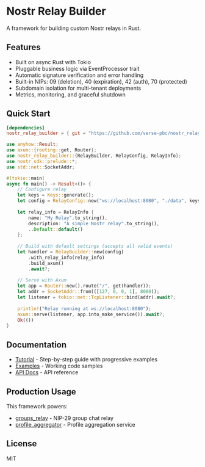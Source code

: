 # Nostr Relay Builder

A framework for building custom Nostr relays in Rust.

## Features

- Built on async Rust with Tokio
- Pluggable business logic via EventProcessor trait
- Automatic signature verification and error handling
- Built-in NIPs: 09 (deletion), 40 (expiration), 42 (auth), 70 (protected)
- Subdomain isolation for multi-tenant deployments
- Metrics, monitoring, and graceful shutdown

## Quick Start

```toml
[dependencies]
nostr_relay_builder = { git = "https://github.com/verse-pbc/nostr_relay_builder", features = ["axum"] }
```

```rust
use anyhow::Result;
use axum::{routing::get, Router};
use nostr_relay_builder::{RelayBuilder, RelayConfig, RelayInfo};
use nostr_sdk::prelude::*;
use std::net::SocketAddr;

#[tokio::main]
async fn main() -> Result<()> {
    // Configure relay
    let keys = Keys::generate();
    let config = RelayConfig::new("ws://localhost:8080", "./data", keys);
    
    let relay_info = RelayInfo {
        name: "My Relay".to_string(),
        description: "A simple Nostr relay".to_string(),
        ..Default::default()
    };
    
    // Build with default settings (accepts all valid events)
    let handler = RelayBuilder::new(config)
        .with_relay_info(relay_info)
        .build_axum()
        .await?;
    
    // Serve with Axum
    let app = Router::new().route("/", get(handler));
    let addr = SocketAddr::from(([127, 0, 0, 1], 8080));
    let listener = tokio::net::TcpListener::bind(addr).await?;
    
    println!("Relay running at ws://localhost:8080");
    axum::serve(listener, app.into_make_service()).await?;
    Ok(())
}
```

## Documentation

- [Tutorial](./examples/README.md) - Step-by-step guide with progressive examples
- [Examples](./examples/) - Working code samples
- [API Docs](https://docs.rs/nostr_relay_builder) - API reference

## Production Usage

This framework powers:
- [groups_relay](https://github.com/verse-pbc/groups_relay) - NIP-29 group chat relay
- [profile_aggregator](https://github.com/verse-pbc/profile_aggregator) - Profile aggregation service

## License

MIT